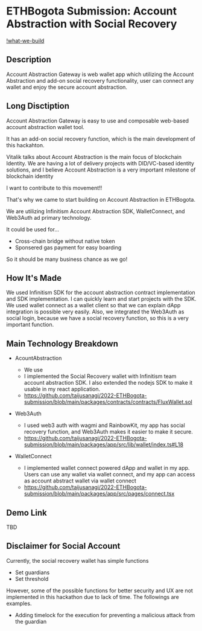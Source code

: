 # ETHBogota Submission: Account Abstraction with Social Recovery

[!what-we-build](./docs/what-we-build.png)

## Description

Account Abstraction Gateway is web wallet app which utilizing the Account Abstraction and add-on social recovery functionality, user can connect any wallet and enjoy the secure account abstraction.

## Long Disctiption

Account Abstraction Gateway is easy to use and composable web-based account abstraction wallet tool.

It has an add-on social recovery function, which is the main development of this hackahton.

Vitalik talks about Account Abstraction is the main focus of blockchain Identity. We are having a lot of delivery projects with DID/VC-based identity solutions, and I believe Account Abstraction is a very important milestone of blockchain identity

I want to contribute to this movement!!

That's why we came to start building on Account Abstraction in ETHBogota.

We are utilizing Infinitism Account Abstraction SDK, WalletConnect, and Web3Auth ad primary technology.

It could be used for...

- Cross-chain bridge without native token
- Sponsered gas payment for easy boarding

So it should be many business chance as we go!

## How It's Made

We used Infinitism SDK for the account abstraction contract implementation and SDK implementation. I can quickly learn and start projects with the SDK. We used wallet connect as a wallet client so that we can explain dApp integration is possible very easily. Also, we integrated the Web3Auth as social login, because we have a social recovery function, so this is a very important function.

## Main Technology Breakdown

- AcountAbstraction

  - We use
  - I implemented the Social Recovery wallet with Infinitism team account abstraction SDK. I also extended the nodejs SDK to make it usable in my react application.
  - https://github.com/taijusanagi/2022-ETHBogota-submission/blob/main/packages/contracts/contracts/FluxWallet.sol

- Web3Auth

  - I used web3 auth with wagmi and RainbowKit, my app has social recovery function, and Web3Auth makes it easier to make it secure.
  - https://github.com/taijusanagi/2022-ETHBogota-submission/blob/main/packages/app/src/lib/wallet/index.ts#L18

- WalletConnect

  - I implemented wallet connect powered dApp and wallet in my app. Users can use any wallet via wallet connect, and my app can access as account abstract wallet via wallet connect
  - https://github.com/taijusanagi/2022-ETHBogota-submission/blob/main/packages/app/src/pages/connect.tsx

## Demo Link

TBD

## Disclaimer for Social Account

Currently, the social recovery wallet has simple functions

- Set guardians
- Set threshold

However, some of the possible functions for better security and UX are not implemented in this hackathon due to lack of time.
The followings are examples.

- Adding timelock for the execution for preventing a malicious attack from the guardian
